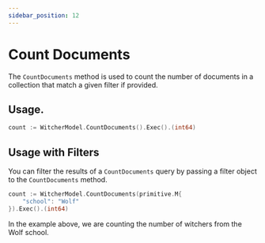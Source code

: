 ```yaml
---
sidebar_position: 12
---
```


# Count Documents

The `CountDocuments` method is used to count the number of documents in a collection that match a given filter if provided.

## Usage.

```go
count := WitcherModel.CountDocuments().Exec().(int64)
```

## Usage with Filters

You can filter the results of a `CountDocuments` query by passing a filter object to the `CountDocuments` method.

```go
count := WitcherModel.CountDocuments(primitive.M{
    "school": "Wolf"
}).Exec().(int64)
```

In the example above, we are counting the number of witchers from the Wolf school.
